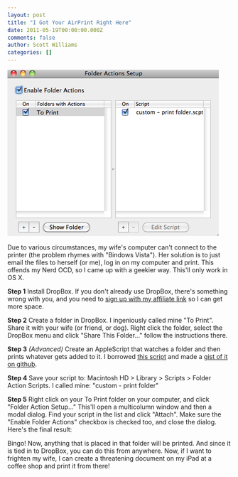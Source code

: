 ```yaml
---
layout: post
title: "I Got Your AirPrint Right Here"
date: 2011-05-19T00:00:00.000Z
comments: false
author: Scott Williams
categories: []
---
```

<img alt="Due to various circumstances, my wife's computer can't connect to the printer (the problem rhymes with &quot;Bindows Vista&quot;). Her solution is to just email the files to herself (or me), log in on my computer and print. This offends my Nerd OCD, so I came up with a geekier way. This'll only work in OS X. Step 1 Install DropBox. If you don't already use DropBox, there's something wrong with you, and you need to sign up with my affiliate link so I can get more space. Step 2 Create a folder in DropBox. I ingeniously called mine &quot;To Print&quot;. Share it with your wife (or friend, or dog). Right click the folder, select the DropBox menu and click &quot;Share This Folder...&quot; follow the instructions there. Step 3 (Advanced) Create an AppleScript that watches a folder and then prints whatever gets added to it. I borrowed this script and made a gist of it on github. Step 4 Save your script to: Macintosh HD &gt; Library &gt; Scripts &gt; Folder Action Scripts. I called mine: &quot;custom - print folder&quot; Step 5 Right click on your To Print folder on your computer, and click &quot;Folder Action Setup...&quot; This'll open a multicolumn window and then a modal dialog. Find your script in the list and click &quot;Attach&quot;. Make sure the &quot;Enable Folder Actions&quot; checkbox is checked too, and close the dialog. Here's the final result: Bingo! Now, anything that is placed in that folder will be printed. And since it is tied in to DropBox, you can do this from anywhere. Now, if I want to frighten my wife, I can create a threatening document on my iPad at a coffee shop and print it from there!" src="./1305860605000.jpg">

Due to various circumstances, my wife's computer can't connect to the printer (the problem rhymes with "Bindows Vista"). Her solution is to just email the files to herself (or me), log in on my computer and print. This offends my Nerd OCD, so I came up with a geekier way. This'll only work in OS X.

<b>Step 1</b> Install DropBox. If you don't already use DropBox, there's something wrong with you, and you need to <a href="http://db.tt/yh2b24E">sign up with my affiliate link</a> so I can get more space.

<b>Step 2</b> Create a folder in DropBox. I ingeniously called mine "To Print". Share it with your wife (or friend, or dog). Right click the folder, select the DropBox menu and click "Share This Folder..." follow the instructions there.

<b>Step 3</b> <i>(Advanced)</i> Create an AppleScript that watches a folder and then prints whatever gets added to it. I borrowed <a href="http://hints.macworld.com/article.php?story=20041104011839378">this script</a> and made a <a href="https://gist.github.com/982258">gist of it on github</a>.

<b>Step 4</b> Save your script to: Macintosh HD &gt; Library &gt; Scripts &gt; Folder Action Scripts. I called mine: "custom - print folder"

<b>Step 5</b> Right click on your To Print folder on your computer, and click "Folder Action Setup..." This'll open a multicolumn window and then a modal dialog. Find your script in the list and click "Attach". Make sure the "Enable Folder Actions" checkbox is checked too, and close the dialog. Here's the final result:

Bingo! Now, anything that is placed in that folder will be printed. And since it is tied in to DropBox, you can do this from anywhere. Now, if I want to frighten my wife, I can create a threatening document on my iPad at a coffee shop and print it from there!